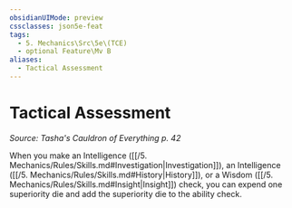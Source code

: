 ```yaml
---
obsidianUIMode: preview
cssclasses: json5e-feat
tags:
  - 5. Mechanics\Src\5e\(TCE)
  - optional Feature\Mv B
aliases:
  - Tactical Assessment
---
```

# Tactical Assessment
*Source: Tasha's Cauldron of Everything p. 42*  

When you make an Intelligence ([[/5. Mechanics/Rules/Skills.md#Investigation\|Investigation]]), an Intelligence ([[/5. Mechanics/Rules/Skills.md#History\|History]]), or a Wisdom ([[/5. Mechanics/Rules/Skills.md#Insight\|Insight]]) check, you can expend one superiority die and add the superiority die to the ability check.
